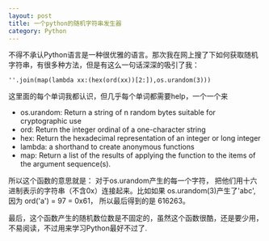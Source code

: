 ```yaml
---
layout: post
title: 一个python的随机字符串发生器
category: Python
---
```


不得不承认Python语言是一种很优雅的语言。那次我在网上搜了下如何获取随机字符串，有很多种方法，但是有这么一句话深深的吸引了我：

	''.join(map(lambda xx:(hex(ord(xx))[2:]),os.urandom(3)))

这里面的每个单词我都认识，但几乎每个单词都需要help，一个一个来

+ os.urandom: Return a string of n random bytes suitable for cryptographic use
+ ord:  Return the integer ordinal of a one-character string
+ hex: Return the hexadecimal representation of an integer or long integer
+ lambda:  a shorthand to create anonymous functions
+ map: Return a list of the results of applying the function to the items of the argument sequence(s).

所以这个函数的意思就是： 对于os.urandom产生的每一个字符， 把他们用十六进制表示的字符串（不含0x）连接起来。比如如果 os.urandom(3)产生了'abc', 因为 ord('a') = 97 = 0x61， 所以最后得到的是 616263。 

最后，这个函数产生的随机数位数是不固定的，虽然这个函数很酷，还是要少用，不易阅读，不过用来学习Python最好不过了.
